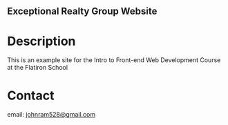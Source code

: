 Exceptional Realty Group Website
---

# Description

This is an example site for the Intro to Front-end Web Development Course at the Flatiron School

# Contact

email: johnram528@gmail.com